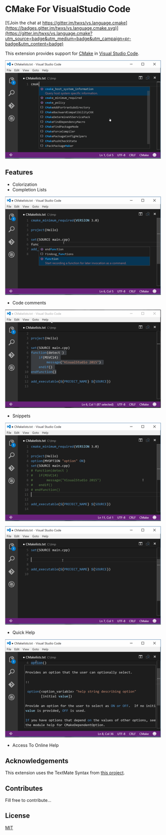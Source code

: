 # CMake For VisualStudio Code

[![Join the chat at https://gitter.im/twxs/vs.language.cmake](https://badges.gitter.im/twxs/vs.language.cmake.svg)](https://gitter.im/twxs/vs.language.cmake?utm_source=badge&utm_medium=badge&utm_campaign=pr-badge&utm_content=badge)

This extension provides support for [CMake](http://www.cmake.org/) in [Visual Studio Code](https://code.visualstudio.com/).

![screencast](images/cmake1.gif)

## Features

- Colorization
- Completion Lists 

![completion](images/cmake2.gif)

- Code comments

![comment](images/cmake3.gif)

- Snippets

![find_package](images/cmake5.gif)

![include](images/cmake6.gif)

- Quick Help

![tooltip](images/cmake4.gif)

- Access To Online Help

## Acknowledgements
This extension uses the TextMate Syntax from [this project](https://github.com/zyxar/Sublime-CMakeLists).

## Contributes

Fill free to contribute...

## License
[MIT](LICENSE)